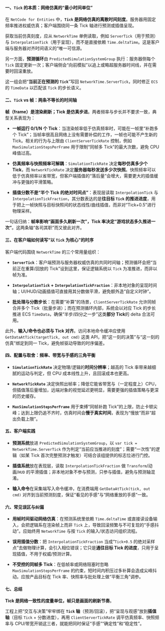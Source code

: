 #### 一、`Tick` 的本质：网络仿真的“最小时间单位”

在 `NetCode for Entities` 中，**`Tick` 是网络仿真的离散时间刻度**。服务器用固定频率推进权威仿真；客户端围绕同一条 Tick 轴进行预测或插值呈现。

获取当前仿真刻度，应从 `NetworkTime` 单例读取，例如 `ServerTick`（用于预测）与 `InterpolationTick`（用于呈现），而不是直接依赖 `Time.deltaTime`。这是客户端与服务器对齐时间语义的“唯一可信源。  

另一方面，**预测循环**由 `PredictedSimulationSystemGroup` 执行：服务器侧每个 `Tick` 固定更新一次；客户端侧会“向前模拟”以追上或略超服务器时间线，并在需要时回滚重放。

这一组会把“**当前正在预测的 `Tick`**”写回 `NetworkTime.ServerTick`，同时修正 `ECS` 的 `TimeData` 以匹配该 `Tick` 的步长语义。

#### 二、`Tick` vs 帧：两条不等长的时间轴

**帧（frame）是渲染刷新；Tick 是仿真步进**。两者频率与步长并不要求一致，典型关系表现为：

- **一帧运行 0/1/N 个 Tick**：当渲染帧率低于仿真频率时，可能在一帧里“补跑多个 Tick”；当帧率很高且网络上没有需要补偿的工作，一帧也可能不产生新的 Tick。相关的行为与上限由 `ClientServerTickRate` 控制，例如 `MaxSimulationStepsPerFrame` 用于限制“同帧多 Tick”的最大次数，避免 CPU 峰值过高。
    
- **仿真频率与快照频率可解耦**：`SimulationTickRate` 决定**每秒仿真多少个 Tick**，而 `NetworkTickRate` 决定**服务器每秒发送多少次快照**。快照频率可以低于仿真频率以省带宽，但客户端插值的“落后量”会增大，需要更大的插值缓冲与更强的平滑策略。
    
- **插值分数不是“半个 Tick 的绝对时间点”**：表现层读取 `InterpolationTick` 与 `InterpolationTickFraction`，其分数表达的是**往目标 `Tick` 的推进进度**，用于把上一帧快照与目标快照间的状态线性/曲线插值，而非对“Tick+0.5”进行物理采样。
    

一句话归纳：**帧率影响“画面多久刷新一次”，Tick 率决定“游戏状态多久推进一次”**。这两条轴“各司其职”而又彼此对齐。

#### 三、在客户端如何读写“以 `Tick` 为核心”的时序

客户端代码围绕 `NetworkTime` 的三个常用量组织：

- **`ServerTick`**：客户端预测与服务器权威仿真的共同时间轴；预测循环会把“当前正在重算/回放的 Tick”设到这里，保证逻辑系统以 `Tick` 为准推进，而非以帧为准。
    
- **`InterpolationTick` + `InterpolationTickFraction`**：非本地对象的呈现时间轴；UI/HUD/动画插值可直接用其分数做平滑，避免额外造“自定义时钟”。
    
- **批处理与分数步长**：在需要“补算”的场景，`ClientServerTickRate` 允许同帧合并多个 Tick（批量步进）；而在预测循环内部，系统会以对应 Tick 的步长推进 ECS `TimeData`，确保“半步/四分之一步”这类**部分 Tick**的 delta 合法可用。
    

此外，**输入/命令也必须与 Tick 对齐**。访问本地命令缓冲应使用 `GetDataAtTick(targetTick, out cmd)` 这类 API，把“这一刻的决策”与“这一刻的仿真”绑定到同一 Tick，避免帧驱动导致的时序偏差。

#### 四、配置与取舍：频率、带宽与手感的三角平衡

- **`SimulationTickRate`** 决定物理/逻辑的**时间分辨率**；越高的 Tick 率带来越细腻的运动与判定，但 CPU 成本线性上升，且回滚成本也更高。
    
- **`NetworkTickRate`** 决定快照出帧率；降低它能省带宽与（一定程度上）CPU，但插值落后量增加，远端对象的视觉延迟更明显，需要更强的插值策略与更深的历史缓存。
    
- **`MaxSimulationStepsPerFrame`** 用于束缚“同帧补跑 Tick”的上限，防止卡顿尖峰；达到上限仍追不齐时，仿真时间会**慢于真实时间**，表现为“慢放”而非“超出负载上限”。
    

#### 五、客户端实践

- **预测系统**放进 `PredictedSimulationSystemGroup`，以 `var tick = NetworkTime.ServerTick` 作为判定“当前应当推进的刻度”；需要“一次性”的逻辑（如某 Tick 首次完整预测才触发）可结合该组提供的标志位进行门控。
    
- **插值系统**放在表现层，读取 `InterpolationTickFraction` 做 `Transform`/动画/`HUD` 的平滑插值；非本地对象不参与预测，只参与插值，避免与预测轴混淆。
    
- **输入命令**在采集端写入命令缓冲，在消费端用 `GetDataAtTick(tick, out cmd)` 对齐到当前预测刻度，保证“看见的手感”与“网络重放的手感”一致。
    

#### 六、常见误区与纠偏

- **用帧时间驱动网络仿真**：在预测系统里依赖 `Time.deltaTime` 或直接读设备输入，会把逻辑系在渲染帧上而非 `Tick` 上，导致回滚频繁与不可复现的“手感抖动”。应始终用 `NetworkTime` 与按 `Tick` 的输入/状态访问组织流程。
    
- **误用插值分数**：把 `InterpolationTickFraction` 当成“`Tick+0.5` 的绝对采样点”去做物理计算，会引入相位错误；它只是**通往目标 Tick 的进度**，只用于呈现插值，不用于权威/预测计算。
    
- **不受控的同帧多 Tick**：在低帧率或网络阻塞时忽略 `MaxSimulationStepsPerFrame` 的约束，短时间内积压过多补算会造成尖峰抖动。应按产品目标在 Tick 率、快照率与批处理上做“平衡三角”调参。
    


#### 七、总结

**Tick 是网络一致性的度量单位，帧只是画面的刷新节奏**。

工程上把“交互与决策”牢牢绑在 **`Tick` 轴**（预测/回滚），把“呈现与观感”放到**插值轴**（目标 `Tick` + 分数进度），再用 `ClientServerTickRate` 调平仿真频率、快照频率与 CPU/带宽开销这三者，就能把同时保证“手感”“确定性”和“稳定性”。

